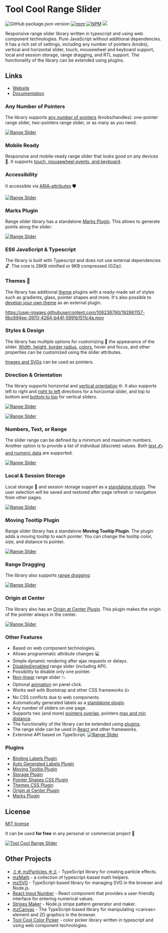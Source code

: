 # Tool Cool Range Slider

![GitHub package.json version](https://img.shields.io/github/package-json/v/mzusin/toolcool-range-slider)
[![npm](https://img.shields.io/npm/dw/toolcool-range-slider)](https://www.npmjs.com/package/toolcool-range-slider)
[![NPM](https://img.shields.io/badge/npm-range_slider-brightgreen)](https://www.npmjs.com/package/toolcool-range-slider)
[![](https://data.jsdelivr.com/v1/package/npm/toolcool-range-slider/badge)](https://www.jsdelivr.com/package/npm/toolcool-range-slider)

Responsive range slider library written in typescript and using web component technologies. Pure JavaScript without additional dependencies. It has a rich set of settings, including any number of  pointers (knobs), vertical and horizontal slider, touch, mousewheel and keyboard support, local and session storage, range dragging, and RTL support. The functionality of the library can be extended using plugins.


## Links
- [Website](https://toolcool-range-slider.mzsoft.org/)
- [Documentation](https://toolcool-range-slider.mzsoft.org/pages/basic-usage.html)

### Any Number of Pointers

The library supports [any number of pointers](https://toolcool-range-slider.mzsoft.org/pages/basic-usage.html) (knobs/handles): 
one-pointer range slider, two-pointers range slider, or as many as you need.

[![Range Slider](https://github.com/mzusin/toolcool-range-slider/blob/main/docs/videos/range-slider-1.gif?raw=true)](https://toolcool-range-slider.mzsoft.org/pages/basic-usage.html)

### Mobile Ready 
Responsive and mobile-ready range slider that looks good on any devices :iphone:. 
It supports [touch, mousewheel events, and keyboard](https://toolcool-range-slider.mzsoft.org/pages/touch-and-keyboard-support.html).


### Accessibility
It accessible via [ARIA-attributes](https://toolcool-range-slider.mzsoft.org/pages/accessibility.html) :shield:

[![Range Slider](https://github.com/mzusin/toolcool-range-slider/blob/main/docs/videos/range-slider-2.gif?raw=true)](https://toolcool-range-slider.mzsoft.org/pages/accessibility.html)


### Marks Plugin
Range slider library has a standalone [Marks Plugin](https://toolcool-range-slider.mzsoft.org/pages/marks-plugin.html). This allows to generate points along the slider:

[![Range Slider](https://github.com/mzusin/toolcool-range-slider/blob/main/docs/videos/range-slider-marks.gif?raw=true)](https://toolcool-range-slider.mzsoft.org/pages/marks-plugin.html)

### ES6 JavaScript & Typescript
The library is built with Typescript and does not use external dependencies :unlock:. The core is 28KB minified or 9KB compressed (GZip).

### Themes :art:

The library has additional [theme](https://toolcool-range-slider.mzsoft.org/pages/themes.html) plugins with a ready-made set of styles such as gradients, glass, pointer shapes and more. It's also possible to [develop your own theme](https://toolcool-range-slider.mzsoft.org/pages/css-themes.html) as an external plugin.

https://user-images.githubusercontent.com/106236790/192861157-6bc694ee-3970-4264-b44f-5991b1511c4a.mov


### Styles & Design
The library has multiple options for customizing :wrench: the appearance of the slider.
[Width, height, border radius](https://toolcool-range-slider.mzsoft.org/pages/width-height-and-border-radius.html), [colors](https://toolcool-range-slider.mzsoft.org/pages/colors.html), hover and focus, and other properties can be customized using the slider attributes.

[Images and SVGs](https://toolcool-range-slider.mzsoft.org/pages/images-and-svgs-as-pointers.html) can be used as pointers.

### Direction & Orientation
The library supports horizontal and [vertical orientation](https://toolcool-range-slider.mzsoft.org/pages/vertical-slider.html) :globe_with_meridians:. It also supports left to right and [right to left](https://toolcool-range-slider.mzsoft.org/pages/right-to-left-support.html) directions for a horizontal slider, and top to bottom and [bottom to top](https://toolcool-range-slider.mzsoft.org/pages/vertical-slider.html) for vertical sliders.

[![Range Slider](https://github.com/mzusin/toolcool-range-slider/blob/main/docs/img/readme/1.png?raw=true)](https://toolcool-range-slider.mzsoft.org/pages/list-of-individual-values-and-text-data.html)

[![Range Slider](https://github.com/mzusin/toolcool-range-slider/blob/main/docs/videos/range-slider-4.gif?raw=true)](https://toolcool-range-slider.mzsoft.org/pages/vertical-slider.html)

### Numbers, Text, or Range

The slider range can be defined by a minimum and maximum numbers. Another option is to provide a list of individual (discrete) values. Both [text :writing_hand: and numeric data](https://toolcool-range-slider.mzsoft.org/pages/list-of-individual-values-and-text-data.html) are supported.

[![Range Slider](https://github.com/mzusin/toolcool-range-slider/blob/main/docs/img/readme/4.png?raw=true)](https://toolcool-range-slider.mzsoft.org/pages/list-of-individual-values-and-text-data.html)

### Local & Session Storage

Local storage :floppy_disk: and session storage support as a [standalone plugin](https://toolcool-range-slider.mzsoft.org/pages/storage.html). The user selection will be saved and restored after page refresh or navigation from other pages.

[![Range Slider](https://github.com/mzusin/toolcool-range-slider/blob/main/docs/img/readme/2.png?raw=true)](https://toolcool-range-slider.mzsoft.org/pages/storage.html)

### Moving Tooltip Plugin

Range slider library has a standalone **Moving Tooltip Plugin**. The plugin adds a moving tooltip to each pointer. You can change the tooltip color, size, and distance to pointer.

[![Range Slider](https://github.com/mzusin/toolcool-range-slider/blob/main/docs/videos/moving-tooltip.gif?raw=true)](https://toolcool-range-slider.mzsoft.org/pages/moving-tooltip-plugin.html)

### Range Dragging
The library also supports [range dragging](https://toolcool-range-slider.mzsoft.org/pages/range-dragging.html):

[![Range Slider](https://github.com/mzusin/toolcool-range-slider/blob/main/docs/videos/range-dragging.gif?raw=true)](https://toolcool-range-slider.mzsoft.org/pages/moving-tooltip-plugin.html)

### Origin at Center
The library also has an [Origin at Center Plugin](https://toolcool-range-slider.mzsoft.org/pages/origin-at-center-plugin.html). This plugin makes the origin of the pointer always in the center.

[![Range Slider](https://github.com/mzusin/toolcool-range-slider/blob/main/docs/videos/origin-at-center.gif?raw=true)](https://toolcool-range-slider.mzsoft.org/pages/origin-at-center-plugin.html)

### Other Features
- Based on web component technologies.
- Allows programmatic attribute changes :computer:
- Simple dynamic rendering after ajax requests or delays.
- [Disabled/enabled](https://toolcool-range-slider.mzsoft.org/pages/disabled.html) range slider (including API).
- Possibility to disable only one pointer.
- [Non-linear](https://toolcool-range-slider.mzsoft.org/pages/non-linear-step.html) range slider :chart_with_downwards_trend:
- Optional [animation](https://toolcool-range-slider.mzsoft.org/pages/animation.html) on panel click.
- Works well with Bootstrap and other CSS frameworks :+1:
- No CSS conflicts due to web components.
- Automatically generated labels as a [standalone plugin](https://toolcool-range-slider.mzsoft.org/pages/auto-generated-labels.html).
- Any number of sliders on one page.
- Supports two (and more) [pointers overlap](https://toolcool-range-slider.mzsoft.org/pages/pointers-overlap.html), pointers [max and min distance](https://toolcool-range-slider.mzsoft.org/pages/max-and-min-pointers-distance.html).
- The functionality of the library can be extended using [plugins](https://toolcool-range-slider.mzsoft.org/pages/javascript-plugins.html).
- The range slide can be used in [React](https://toolcool-range-slider.mzsoft.org/pages/react-typescript.html) and other frameworks.
- Extensive API based on TypeScript.
[![Range Slider](https://github.com/mzusin/toolcool-range-slider/blob/main/docs/img/readme/3.png?raw=true)](https://toolcool-range-slider.mzsoft.org/pages/storage.html)


### Plugins
- [Binding Labels Plugin](https://toolcool-range-slider.mzsoft.org/pages/auto-binding-labels.html)
- [Auto Generated Labels Plugin](https://toolcool-range-slider.mzsoft.org/pages/auto-generated-labels.html)
- [Moving Tooltip Plugin](https://toolcool-range-slider.mzsoft.org/pages/moving-tooltip-plugin.html)
- [Storage Plugin](https://toolcool-range-slider.mzsoft.org/pages/storage.html)
- [Pointer Shapes CSS Plugin](https://toolcool-range-slider.mzsoft.org/pages/pointer-shapes.html)
- [Themes CSS Plugin](https://toolcool-range-slider.mzsoft.org/pages/themes.html)
- [Origin at Center Plugin](https://toolcool-range-slider.mzsoft.org/pages/origin-at-center-plugin.html)
- [Marks Plugin](https://toolcool-range-slider.mzsoft.org/pages/marks-plugin.html)

## License

[MIT license](https://github.com/mzusin/toolcool-range-slider/blob/main/LICENSE)

It can be used **for free** in any personal or commercial project :gift: 


[![Tool Cool Range Slider](https://github.com/mzusin/toolcool-range-slider/blob/main/examples/img/preview/toolcool-range-slider-preview-2.png?raw=true)](https://github.com/mzusin/toolcool-range-slider/blob/main/examples/3-styles.html)


## Other Projects
- [ミ☆ mzParticles ☆彡](https://github.com/mzusin/mz-particles) - TypeScript library for creating particle effects.
- [mzMath](https://github.com/mzusin/mz-math) - a collection of typescript-based math helpers. 
- [mzSVG](https://github.com/mzusin/mz-svg) - TypeScript-based library for managing SVG in the browser and Node.js.
- [React Input Number](https://github.com/mzusin/mz-react-input-number) - React component that provides a user-friendly interface for entering numerical values. 
- [Stripes Maker](https://github.com/mzusin/stripes-maker) - Node.js stripe pattern generator and maker. 
- [mzCanvas](https://github.com/mzusin/mz-canvas) - The TypeScript-based library for manipulating &lt;canvas> element and 2D graphics in the browser. 
- [Tool Cool Color Picker](https://github.com/mzusin/toolcool-color-picker) - color picker library written in typescript and using web component technologies.

